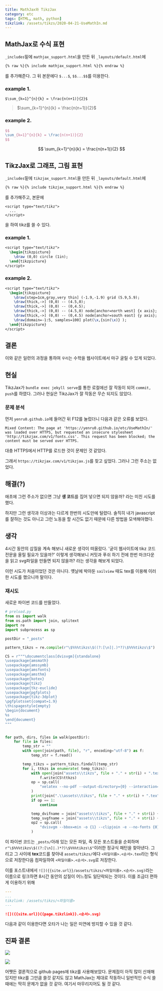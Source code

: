 ```yaml
---
title: MathJax와 TikzJax
category: etc
tags: [HTML, math, python]
tikzlink: /assets/tikzs/2020-04-21-UseMathIn.md
---
```


## MathJax로 수식 표현
`_includes`밑에 `mathjax_support.html`을 만든 뒤
`_layouts/default.html`에

```html
{% raw %}{% include mathjax_support.html %}{% endraw %}
```
를 추가해준다. 그 뒤 본문에다 `$...$`, `$$...$$`를 이용한다.

### example 1.

`$\sum_{k=1}^{n}{k} = \frac{n(n+1)}{2}$`

> $\sum_{k=1}^{n}{k} = \frac{n(n+1)}{2}$

### example 2.
```latex
$$
\sum_{k=1}^{n}{k} = \frac{n(n+1)}{2}
$$
```

$$
\sum_{k=1}^{n}{k} = \frac{n(n+1)}{2}
$$

## TikzJax로 그래프, 그림 표현
`_includes`밑에 `tikzjax_support.html`을 만든 뒤
`_layouts/default.html`에

```html
{% raw %}{% include tikzjax_support.html %}{% endraw %}
```

를 추가해주고, 본문에

```
<script type="text/tikz">
  ...
</script>
```

을 하여 tikz를 쓸 수 있다.

### example 1.
```latex
<script type="text/tikz">
  \begin{tikzpicture}
    \draw (0,0) circle (1in);
  \end{tikzpicture}
</script>
```

### example 2.
```latex
<script type="text/tikz">
  \begin{tikzpicture}
    \draw[step=1cm,gray,very thin] (-1.9,-1.9) grid (5.9,5.9);
    \draw[thick,->] (0,0) -- (4.5,0);
    \draw[thick,->] (0,0) -- (0,4.5);
    \draw[thick,->] (0,0) -- (4.5,0) node[anchor=north west] {x axis};
    \draw[thick,->] (0,0) -- (0,4.5) node[anchor=south east] {y axis};
    \draw[domain=-1:5, samples=100] plot(\x,{sin(\x)} );
  \end{tikzpicture}
</script>
```

## 결론
이와 같은 일련의 과정을 통하여 `우리`는 수학을 웹사이트에서 마구 굴릴 수 있게 되었다.


## 현실
TikzJax가 `bundle exec jekyll serve`를 통한 로컬에선 잘 작동이 되어 `commit, push`를 하였다.
그러나 현실은 TikzJax가 잘 작동은 무슨 되지도 않았다.


### 문제 분석

먼저 `yenru0.github.io`에 들어간 뒤 F12를 눌렀더니 다음과 같은 오류를 보았다.
```
Mixed Content: The page at 'https://yenru0.github.io/etc/UseMathIn/' was loaded over HTTPS, but requested an insecure stylesheet 'http://tikzjax.com/v1/fonts.css'. This request has been blocked; the content must be served over HTTPS.
```
대충 HTTPS에서 HTTP를 로드한 것이 문제인 것 같았다.

그래서 `https://tikzjax.com/v1/tikzjax.js`를 찾고 싶었다. 그러나 그런 주소는 없었다.

## 해결(?)
애초에 그런 주소가 없으면 그냥 **생 코드**를 집어 넣으면 되지 않을까? 라는 미친 시도를 했다.

하지만 그런 생각과 이상과는 다르게 한번의 시도만에 털렸다.
솔직히 내가 javascript를 잘하는 것도 아니고 그런 노동을 할 시간도 없기 때문에 다른 방법을 모색해야했다.

## 생각
4시간 동안의 삽질을 계속 해보니 새로운 생각이 떠올랐다. 
'굳이 웹사이트에 tikz 코드 전문을 올릴 필요가 있을까?'
이렇게 생각해보니 커밋과 푸쉬 하기 전에 한번 마크다운을 읽고 svg파일을 만들면 되지 않을까? 라는 생각을 해보게 되었다.

이런 시도가 처음이었던 것은 아니다. 옛날에 박아둔 `sailview` 때도 tex를 이용해 이러한 시도를 했으니까 말이다.

### 재시도
새로운 파이썬 코드를 만들었다.
```python
# preload.py
from os import walk
from os.path import join, splitext
import re
import subprocess as sp

postDir = "_posts"

pattern_tikzs = re.compile(r"\$%%%tikzs\$((?:[\n]|.)*?)\$%%%tikzs\$")

CS = r"""\documentclass[dvisvgm]{standalone}
\usepackage{amsmath}
\usepackage{amssymb}
\usepackage{amsfonts}
\usepackage{amsthm}
\usepackage{kotex}
\usepackage{tikz}
\usepackage{tkz-euclide}
\usepackage{pgfplots}
\usepackage{tikz-3dplot}
\pgfplotsset{compat=1.9}
\thispagestyle{empty}
\begin{document}
%s
\end{document}
"""


for path, dirs, files in walk(postDir):
    for file in files:
        temp_str = ""
        with open(join(path, file), "r", encoding="utf-8") as f:
            temp_str = f.read()

        temp_tikzs = pattern_tikzs.findall(temp_str)
        for i, ttkzs in enumerate( temp_tikzs):
            with open(join("assets\\tikzs", file + "." + str(i) + ".tex"), "w", encoding="utf-8") as f:
                f.write(CS%ttkzs)
            op = sp.call(
                "xelatex --no-pdf --output-directory={0} --interaction=nonstopmode --halt-on-error {1}".format(r"./assets/tikzs/", r"./assets/tikzs/" + file + "." + str(i) + ".tex")
            )
            print(join(".\\assets\\tikzs", file + "." + str(i) + ".tex"))
            if op == 1:
                continue

            temp_dvifname = join("assets\\tikzs", file + "." + str(i) + ".xdv")
            temp_svgfname = join("assets\\tikzs", file + "." + str(i) + ".svg")
            op2 = sp.call(
                "dvisvgm --bbox=min -o {1} --clipjoin -e --no-fonts {0}".format(temp_dvifname, temp_svgfname)
            )
```
이 파이썬 코드는 `_posts/`아래 있는 모든 파일, 즉 모든 포스트들을 순회하며 `r"\$%%%tikzs\$((?:[\n]|.)*?)\$%%%tikzs\$"`이러한 정규식 패턴을 찾아낸다.
그리고 그 사이에 **tex**코드를 찾아내 `assets/tikzs/`에다 `<파일이름>.<순서>.tex`라는 형식으로 저장한다음 컴파일하여 `<파일이름>.<순서>.svg`로 저장한다.

이를 포스트내에서 `![]({{site.url}}/assets/tikzs/<파일이름>.<순서>.svg)`라는 이름으로 링크하면 8시간 동안의 삽질이 어느정도 일단락되는 것이다.
이를 조금더 편하게 이용하기 위해
```yaml
---
...
tikzlink: /assets/tikzs/<파일이름>
---
```
```md
![]({{site.url}}{{page.tikzlink}}.<순서>.svg)
```
다음과 같이 이용한다면 오타가 나는 일은 미연에 방지할 수 있을 것 같다.

## 진짜 결론
<!--
$%%%tikzs$
    \begin{tikzpicture}
    \draw (0,0) circle (1in);
  \end{tikzpicture}
$%%%tikzs$
-->
<!--
$%%%tikzs$
    \begin{tikzpicture}
    \draw[step=1cm,gray,very thin] (-1.9,-1.9) grid (5.9,5.9);
    \draw[thick,->] (0,0) -- (4.5,0);
    \draw[thick,->] (0,0) -- (0,4.5);
    \draw[thick,->] (0,0) -- (4.5,0) node[anchor=north west] {x axis};
    \draw[thick,->] (0,0) -- (0,4.5) node[anchor=south east] {y axis};
    \draw[domain=-1:5, samples=100] plot(\x,{sin(\x)} );
  \end{tikzpicture}
$%%%tikzs$
-->


![]({{site.url}}{{page.tikzlink}}.0.svg)

![]({{site.url}}{{page.tikzlink}}.1.svg)


어쨋든 결론적으로 github pages에 tikz를 사용해보았다.
문제점이 아직 많이 산재해있지만 tikz를 그만큼 쓸것 같지도 않고 MathJax는 제대로 작동하니 일반적인 수식 쓸 때에는
딱히 문제가 없을 것 같아. 여기서 마무리지어도 될 것 같다.